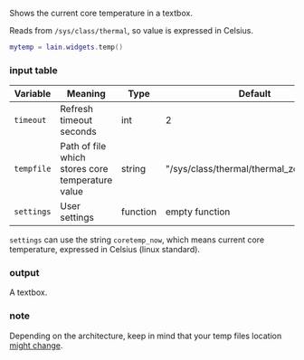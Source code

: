 Shows the current core temperature in a textbox.

Reads from `/sys/class/thermal`, so value is expressed in Celsius.

```lua
mytemp = lain.widgets.temp()
```

### input table

Variable | Meaning | Type | Default
--- | --- | --- | ---
`timeout` | Refresh timeout seconds | int | 2
`tempfile` | Path of file which stores core temperature value | string | "/sys/class/thermal/thermal_zone0/temp"
`settings` | User settings | function | empty function

`settings` can use the string `coretemp_now`, which means current core temperature, expressed in Celsius (linux standard).

### output 

A textbox.

### note

Depending on the architecture, keep in mind that your temp files location [might change](https://github.com/copycat-killer/lain/issues/84#issuecomment-72751763).
